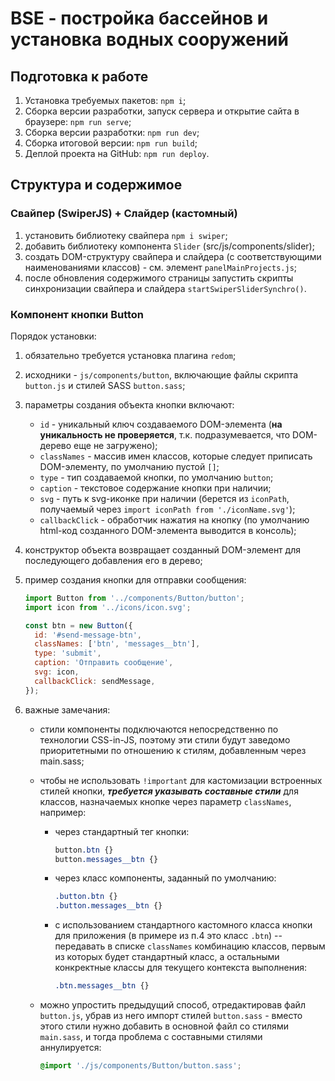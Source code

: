 # BSE - постройка бассейнов и установка водных сооружений

## Подготовка к работе

1. Установка требуемых пакетов: `npm i`;
2. Сборка версии разработки, запуск сервера и открытие сайта в браузере: `npm run serve`;
3. Сборка версии разработки: `npm run dev`;
4. Сборка итоговой версии: `npm run build`;
5. Деплой проекта на GitHub: `npm run deploy`.

## Структура и содержимое

### Свайпер (SwiperJS) + Слайдер (кастомный)

1. установить библиотеку свайпера `npm i swiper`;
2. добавить библиотеку компонента `Slider` (src/js/components/slider);
3. создать DOM-структуру свайпера и слайдера (с соответствующими наименованиями классов) - см. элемент `panelMainProjects.js`;
4. после обновления содержимого страницы запустить скрипты синхронизации свайпера и слайдера `startSwiperSliderSynchro()`.

### Компонент кнопки Button

Порядок установки:

1. обязательно требуется установка плагина `redom`;
2. исходники - `js/components/button`, включающие файлы скрипта `button.js` и стилей SASS `button.sass`;
3. параметры создания объекта кнопки включают:
    * `id` - уникальный ключ создаваемого DOM-элемента (**на уникальность не проверяется**, т.к. подразумевается, что DOM-дерево еще не загружено);
    * `classNames` - массив имен классов, которые следует приписать DOM-элементу, по умолчанию пустой `[]`;
    * `type` - тип создаваемой кнопки, по умолчанию `button`;
    * `caption` - текстовое содержание кнопки при наличии;
    * `svg` - путь к svg-иконке при наличии (берется из `iconPath`, получаемый через `import iconPath from './iconName.svg'`);
    * `callbackClick` - обработчик нажатия на кнопку (по умолчанию html-код созданного DOM-элемента выводится в консоль);
4. конструктор объекта возвращает созданный DOM-элемент для последующего добавления его в дерево;
5. пример создания кнопки для отправки сообщения:

    ```javascript
    import Button from '../components/Button/button';
    import icon from '../icons/icon.svg';

    const btn = new Button({
      id: '#send-message-btn',
      classNames: ['btn', 'messages__btn'],
      type: 'submit',
      caption: 'Отправить сообщение',
      svg: icon,
      callbackClick: sendMessage,
    });
    ```

6. важные замечания:
    * стили компоненты подключаются непосредственно по технологии CSS-in-JS, поэтому эти стили будут заведомо приоритетными по отношению к стилям, добавленным через main.sass;
    * чтобы не использовать `!important` для кастомизации встроенных стилей кнопки, ***требуется указывать составные стили*** для классов, назначаемых кнопке через параметр `classNames`, например:
        * через стандартный тег кнопки:

            ```css
            button.btn {}
            button.messages__btn {}
            ```

        * через класс компоненты, заданный по умолчанию:

            ```css
            .button.btn {}
            .button.messages__btn {}
            ```

        * с использованием стандартного кастомного класса кнопки для приложения (в примере из п.4 это класс `.btn`) -- передавать в списке `classNames` комбинацию классов, первым из которых будет стандартный класс, а остальными конкректные классы для текущего контекста выполнения:

            ```css
            .btn.messages__btn {}
            ```

    * можно упростить предыдущий способ, отредактировав файл `button.js`, убрав из него импорт стилей `button.sass` - вместо этого стили нужно добавить в основной файл со стилями `main.sass`, и тогда проблема с составными стилями аннулируется:

        ```css
        @import './js/components/Button/button.sass';
        ```
